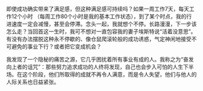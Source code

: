 即使成功确实带来了满足感，但这种满足感可持续吗？如果一周工作7天，每天工作12个小时 （每周工作80个小时是我的基本工作状态），到了某个时点，我的行进速度一定会减慢，甚至会停滞。念头一起，我就想个不停。长路漫漫，下一步该怎么走？当回首这一生时，我可不想对一直包容我的妻子埃斯特说“活着没意思”。有没有办法摆脱这种永不停歇的、像仓鼠爬滚轮般的成功诱惑，气定神闲地接受不可避免的事业下行？或者把它变成机会？

我发现了一个隐秘的痛苦之源，它几乎困扰着所有事业有成的人。我称之为“奋发向上者的诅咒”：那些努力追求成功的人终将发现，自己也会步入可怕的人生下半场。在这个阶段，他们所取得的成就不再令人满意，而是令人失望，他们与他人的人际关系也日益紧张。









